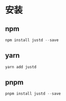 # 安装

## npm

``` js
npm install justd --save
```

## yarn

``` js
yarn add justd
```

## pnpm

``` js
pnpm install justd --save
```
